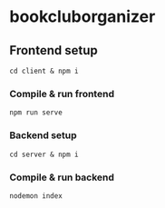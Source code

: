 # bookcluborganizer

## Frontend setup
```
cd client & npm i
```

### Compile & run frontend
```
npm run serve
```

### Backend setup
```
cd server & npm i
```

### Compile & run backend
```
nodemon index
```

